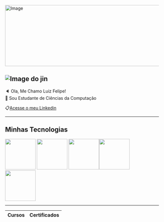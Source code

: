 <img width="957" height="200" alt="Image" src="https://github.com/user-attachments/assets/9b67aa46-13ff-4942-b082-ccc0cbeabf99" />




![Image do jin](https://github.com/user-attachments/assets/10a750b1-bba7-4605-9e78-a229e73ecd73) 
-----
🔈 Ola, Me Chamo Luiz Felipe!<br>
💬 Sou Estudante de Ciências da Computação 

📋[Acesse o meu Linkedin](https://www.linkedin.com/in/luiz-felipe-santiago-5754a7173/)

----

## Minhas Tecnologias


<img src="https://cdn.jsdelivr.net/gh/devicons/devicon@latest/icons/java/java-original.svg" width="100px">          <img src="https://cdn.jsdelivr.net/gh/devicons/devicon@latest/icons/javascript/javascript-original.svg" width="100px">
<img src="https://cdn.jsdelivr.net/gh/devicons/devicon@latest/icons/angular/angular-original.svg" width="100px"><img src="https://cdn.jsdelivr.net/gh/devicons/devicon@latest/icons/github/github-original-wordmark.svg" width="100px">                    <img src="https://cdn.jsdelivr.net/gh/devicons/devicon@latest/icons/amazonwebservices/amazonwebservices-original-wordmark.svg" width="100px">

----
|Cursos | Certificados |
|-------| -------------| 


